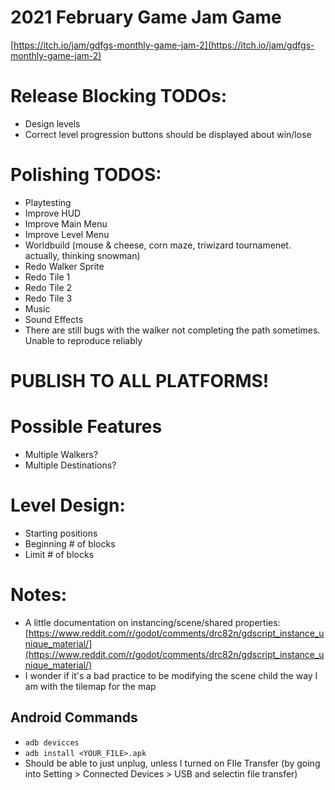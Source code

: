 # 2021 February Game Jam Game
[https://itch.io/jam/gdfgs-monthly-game-jam-2](https://itch.io/jam/gdfgs-monthly-game-jam-2)

# Release Blocking TODOs:
- Design levels
- Correct level progression buttons should be displayed about win/lose

# Polishing TODOS:
- Playtesting
- Improve HUD
- Improve Main Menu
- Improve Level Menu
- Worldbuild (mouse & cheese, corn maze, triwizard tournamenet. actually, thinking snowman)
- Redo Walker Sprite
- Redo Tile 1
- Redo Tile 2
- Redo Tile 3
- Music
- Sound Effects
- There are still bugs with the walker not completing the path sometimes. Unable to reproduce reliably

# PUBLISH TO ALL PLATFORMS!

# Possible Features
- Multiple Walkers?
- Multiple Destinations?

# Level Design:
- Starting positions
- Beginning # of blocks
- Limit # of blocks

# Notes:
- A little documentation on instancing/scene/shared properties: [https://www.reddit.com/r/godot/comments/drc82n/gdscript_instance_unique_material/](https://www.reddit.com/r/godot/comments/drc82n/gdscript_instance_unique_material/)
- I wonder if it's a bad practice to be modifying the scene child the way I am with the tilemap for the map

## Android Commands
- `adb devicces`
- `adb install <YOUR_FILE>.apk`
- Should be able to just unplug, unless I turned on FIle Transfer (by going into Setting > Connected Devices > USB and selectin file transfer)

